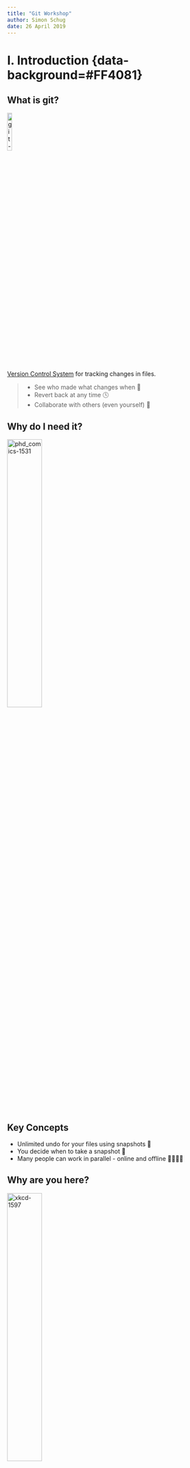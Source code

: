 ```yaml
---
title: "Git Workshop"
author: Simon Schug
date: 26 April 2019
---
```

# I. Introduction {data-background=#FF4081}

## What is git?

<img src="./figures/git.svg" alt="git-logo" width="15%"/>

[Version Control System](https://en.wikipedia.org/wiki/Version_control) for tracking changes in files.

>- See who made what changes when 👀️
>- Revert back at any time 🕓️
>- Collaborate with others (even yourself) 🤝️

## Why do I need it?
<a href="http://phdcomics.com/comics/archive.php?comicid=1531"><img src="http://phdcomics.com/comics/archive/phd101212s.gif" alt="phd_comics-1531" width="40%"/></a>

## Key Concepts

- Unlimited undo for your files using snapshots 📸️
- You decide when to take a snapshot 💪️
- Many people can work in parallel - online and offline 👨‍👩‍👧‍👦️

## Why are you here?
<a href="https://xkcd.com/1597/"><img src="https://imgs.xkcd.com/comics/git_2x.png" alt="xkcd-1597" width="40%"/></a>


# II. Setup {data-background=#FF4081}

## Linux 🐧️
You are probably already done 😎️.

1. Open a terminal
2. Enter the command `git`
3. If the command was not found install git:

```
# e.g. under Ubuntu / Debian
sudo apt install git
```

## Windows 🏢️
You have 2 options:

1. [Windows Subsystem for Linux](https://docs.microsoft.com/en-us/windows/wsl/install-win10) (only Windows 10)
	
	- This will install a Linux distribution within Windows
	- You can use the Linux instructions to install git

2. Use the standalone [*.exe installer](https://git-scm.com/downloads)

	- Download latest source release for Windows
	- Step through the installer (keep defaults)

## Mac OS 🍎️
You have 2 options:

1. Use [brew](https://brew.sh/) (_preferred_ 👍️)

	- Install brew as outlined in section _Install Homebrew_
	- Enter `brew install git` into the terminal
	- Check if it works by entering `git`

2. Use the [*.dmg installer](https://git-scm.com/downloads)

	- Download latest source release for MacOS
	- Open the dmg and right-click open the *.pkg to install
	- Open a terminal & check if it works by entering `git`

## Quick Bash Primer
Git is primarily used in the command line (Bash). To get started, here are some useful commands:

- `pwd` to print the working directory
- `cd <folder>` to change the working directory
- `ls` to list files/folders
- `mkdir` to make a new directory
- `nano <filename>` as a simple text editor
- `man <command>` reference manual


# III. Version Control {data-background=#FF4081}

## Configuring git
Since this is your first time with git, tell it who you are 🙋️
```
git config --global user.name "Your Name"
git config --global user.email "youremail@email.com"
```
which text editor ✍️ you prefer
```
git config --global core.editor "nano"
```
and check ☑️ if everything is set up properly
```
git config --list
```

## Creating a local repository
Creating a local git repository is easy 👯️

1. Create a new directory for the repository
2. Change into the newly created directory with `cd`
3. Run `git init` to initialize the repository
4. Check the status of the repository with `git status` 
\

> _Where does git store its information?_\
> _Which files & folders will it track?_


## Tracking changes I
<img src="./figures/git_tracking-changes.svg" alt="tracking-changes" width="130%"/>
_Commits with small changes are easier to read & review_ 💡️.

<aside class="notes">
- Think of git as taking snapshots of changes over the life of a project.
- `git add` specifies what will go in a snapshot by putting things in the staging area
- `git commit` takes the snapshot, and makes a permanent record of it
- You could use `git commit --all`, but it’s almost always better to explicitly add things to the staging area to avoid committing changes you forgot you made.
</aside>

## Tracking changes II
Let's go through the [modify-add-commit cycle](https://git-scm.com/book/en/v2/Git-Basics-Recording-Changes-to-the-Repository) 🌀️

1. Create/Change files & folders within your new repository
2. Add files/folders you want to track: `git add filename`
3. Record changes as a commit:\
`git commit -m "Meaningful commit message"`
4. Repeat 🔁️

> Use `git status` to monitor the current status of your repository. What tricks does it tell you?

## Ignoring things
Files you don't want to track can be ignored 😑️

- Create a .gitignore text file
- Add `files`, `folders/` or whole patterns `*.dat`
- Exclude specific files from being ignored with `!filename `

> For common use-cases prefabricated .gitignore files most likely already exist, e.g. check <span style="background:rgba(21.2, 21.2, 21.2, 0.8)">.[gitignore.io](https://www.gitignore.io/)</span>.

## Exploring history
How can you see the tracked changes 👁️? 

- `git log` shows the commit history of the repository
- `git diff` shows changes within files
- Use commit IDs to compare between specific commits

> The most recent commit is referred to by the identifier `HEAD`. What does `git diff HEAD~2` do?
 
<aside class="notes">
Git log:
- Limit log size with `-3` and show diffs with `-p`
- Press `/` and type something to search. Navigate with `N`

git diff:
- `--color-words` shows changes on word level
- `--staged` shows changes between staging area and repository
- Compare two commit ids: `git diff b12a52e a983d1 -- [filename]`

A Git commit ID is a SHA-1 hash of every important thing about the commit, e.g.:

- A checksum of the tree contents
- The parent commit id (if this is a merge, there will be more parents)
- The author of the commit with timestamp
- The committer of the commit with timestamp
- The commit message

</aside>

## Alternate realities I
<img src="./figures/branches.svg" alt="tracking-changes" width="100%"/>
_Branch operations are inexpensive in git_ 💸️.

<aside class="notes">
- A branch represents an independent line of development. 
- You can think of them as a way to request a brand new working directory, staging area, and project history. 
</aside>

## Alternate realities II
Exploring an idea without changing the main project 💫️

- Use `git branch <new-branch>` to create a new branch
- Switch to it with `git checkout <new-branch>`
- Switch back to master and merge your changes with\
`git merge <new-branch>`

> What happens when both the master and the branch change the same part of a file?

## Conflicting realities
Merge conflicts can arise when the same file is changed in multiple branches ⚔️

- Create a merge conflict between two branches
- Resolve the conflict manually and look at the resulting graph with `git log --graph`
- See [Stackoverflow](https://stackoverflow.com/questions/161813/how-to-resolve-merge-conflicts-in-git) for information on mergetools

## Avoiding conflicts
Resolving conflicts takes time, try to avoid them ✋️

1. Modularize your files into smaller ones
2. Make smaller and more atomic commits
3. Use separate branches to segregate work

## Time traveling
_Oops I made some bad choices, how can I go back in time?_ 🕓️

- Revert a single file (**this deletes non-commited changes**❗️) with `git checkout <commit-id> <filename>`
- Time travel with all files using\
`git checkout -b <new-branch> <commit-id>`
- Careful, don't use `git checkout <commit-id>`. It will make you [loose your HEAD](https://www.git-tower.com/learn/git/faq/detached-head-when-checkout-commit)

> What is the detached HEAD state? How can you avoid it?

<aside class="notes">
In 'detached HEAD' state you can look around, make experimental changes and commit them without impacting any branches (i.e. commits are not recorded (but they exist)).

Since files can be reverted individually, it makes sense to heavily modularize your work.
</aside>

## Basic git commands
```
git init		// Initialize local git repository
git status		// Check status of working tree
git add			// Add file(s) to staging area
git commit		// Commit changes to repository
git log			// Show commit logs
git diff		// Show changes between commits
git branch		// Create, list and delete branches
git checkout	// Switch branches or restore files
```
Get a more elaborate git cheat sheet from [GitHub Help](https://github.github.com/training-kit/). 


# IV. Collaboration {data-background=#FF4081}

## Hosting services
To collaborate with others we need a remote 🌐️

- [GitHub](https://github.com/) is the de facto standard with a big community
- [GitLab](https://gitlab.com/) is an open source alternative often preferred for self-hosted instances

> Both offer many additional features like permission management, issue tracking, pull requests...

<aside class="notes">
Version control comes into its own when we collaborating with others 
</aside>

## Setting up GitHub
We use [GitHub](https://github.com/) for the demonstration 🐈️

- Sign up on GitHub
- _Optional_: [Keep your email address private](https://help.github.com/en/articles/setting-your-commit-email-address-on-github)
- _Optional_: [Set up SSH](https://help.github.com/en/articles/connecting-to-github-with-ssh)


## Create a remote repository
Create a new, empty repository on GitHub 👶️

- Connect your local repository to the new remote with\
`git remote add origin <url>`
- Push your local changes to the remote with `git push -u origin master`
- Create and edit the README file, it uses [Markdown](https://guides.github.com/features/mastering-markdown/) syntax

> Repositories should contain a license to handle copyright. <span style="background:rgba(21.2, 21.2, 21.2, 0.8)">.[choosealicense](https://choosealicense.com/)</span> can help you.

## Push & Pull
To synchronize changes in the local and the remote repository, you can use push & pull 🏋️

- Change the README in the web interface and use\
`git pull origin master` to copy the changes into your local repository
- Commit a local file change and push it to the remote using `git push origin master`


> While `git commit` only updates your local repository, `git push` updates the remote with the local changes. 

## Pull requests
With pull requests, you can propose changes to a repository and ask someone to review, pull and merge your contribution 💌️

- Create a new branch via the web interface and try to discover it locally with `git fetch` && `git branch -r`
- Check out the new branch locally by creating a new local branch with the same name: \
`git checkout -b <branch> <remote>/<branch>`
- Push local changes to the remote and perform a pull request via the web interface

<aside class="notes">
If something wants to know about the different merge possibilities, this is what [Stackoverflow](https://stackoverflow.com/questions/2427238/in-git-what-is-the-difference-between-merge-squash-and-rebase) has to say.
</aside>

## Basic Collaborative Workflow
You are now ready to collaborate with others using git. Keep in mind to sync your work frequently:

1. Update your local repository with `git pull`
2. Make local changes and stage them with `git add`
3. Commit your changes with `git commit`
4. Upload the changes to the remote with `git push`


# +++Moooore {data-background=#FF4081}

## There is...
... so much more to discover 🔭️

- Many text editors and IDEs have a deep git integration
- GitHub/GitLab integrate many more tools to simplify collaboration: Issue tracker, Wiki's, website hosting
- Numerous GUI's try to streamline your git experience

> You are prepared to discover those things on your own 🚀️
